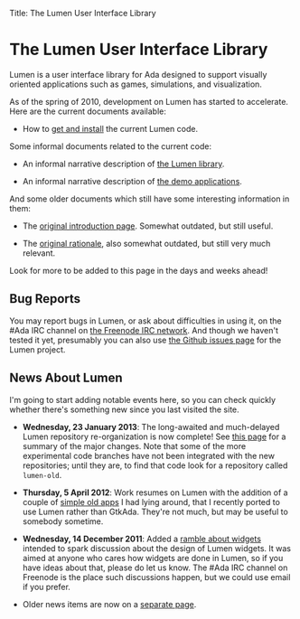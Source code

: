 Title: The Lumen User Interface Library

<h1 class="centered">The Lumen User Interface Library</h1>

Lumen is a user interface library for Ada designed to support visually oriented
applications such as games, simulations, and visualization.

As of the spring of 2010, development on Lumen has started to accelerate.
Here are the current documents available:

* How to [get and install][install] the current Lumen code.

Some informal documents related to the current code:

* An informal narrative description of [the Lumen library][nlumen].

* An informal narrative description of [the demo applications][ndemos].

And some older documents which still have some interesting information in them:

* The [original introduction page][intro].  Somewhat outdated, but still useful.

* The [original rationale][rat], also somewhat outdated, but still very much
  relevant.

Look for more to be added to this page in the days and weeks ahead!

<h2 class="centered">Bug Reports</h2>

You may report bugs in Lumen, or ask about difficulties in using it,
on the \#Ada IRC channel on [the Freenode IRC network][freenode].  And
though we haven't tested it yet, presumably you can also use
[the Github issues page][issues] for the Lumen project.

<h2 class="centered">News About Lumen</h2>

I'm going to start adding notable events here, so you can check quickly
whether there's something new since you last visited the site.

* **Wednesday, 23 January 2013**: The long-awaited and much-delayed Lumen
    repository re-organization is now complete!  See [this page][changelog]
    for a summary of the major changes.  Note that some of the more
    experimental code branches have not been integrated with the new
    repositories; until they are, to find that code look for a repository
    called `lumen-old`.

* **Thursday, 5 April 2012**: Work resumes on Lumen with the addition of a
    couple of [simple old apps][stages] I had lying around, that I recently
    ported to use Lumen rather than GtkAda.  They're not much, but may be
    useful to somebody sometime.

* **Wednesday, 14 December 2011**: Added a [ramble about widgets][ramble]
    intended to spark discussion about the design of Lumen widgets.  It was
    aimed at anyone who cares how widgets are done in Lumen, so if you have
    ideas about that, please do let us know.  The #Ada IRC channel on Freenode
    is the place such discussions happen, but we could use email if you
    prefer.

* Older news items are now on a [separate page][oldnews].

[changelog]: reorg-changes.html
[freenode]:  http://freenode.net/
[install]:   install.html
[intro]:     old-intro.html
[issues]:    https://github.com/karakalo/lumen/issues
[ndemos]:    narrative-demos.html
[nlumen]:    narrative-lumen.html
[oldnews]:   old-news.html
[ramble]:    widgets-1.html
[rat]:       rationale.html
[stages]:    narrative-stages.html
